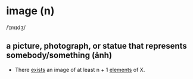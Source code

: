 # image (n)

/ˈɪmɪdʒ/

## a picture, photograph, or statue that represents somebody/something (ảnh)

- There [exists](../e/exist-v.md#to-be-real-to-be-present-in-a-place-of-situation-tồn-tại-có) an image of at least n + 1 [elements](../e/element-n.md#one-of-several-parts-that-something-contains-phần-tử) of X.